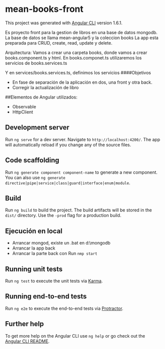 # mean-books-front

This project was generated with [Angular CLI](https://github.com/angular/angular-cli) version 1.6.1.

Es proyecto front para la gestion de libros en una base de datos mongodb. La base de datos se llama mean-angular5 y la coleccion books
La app esta preparada para CRUD, create, read, update y delete.

Arquitectura:
Vamos a crear una carpeta books, donde vamos a crear books.component.ts y html. 
En books.componet.ts utilizaremos los servicios de books.services.ts

Y en services/books.services.ts, definimos los servicios
####Objetivos
- En fase de separación de la aplicación en dos, una front y otra back.
- Corregir la actualización de libro

##Elementos de Angular utilizados:
- Observable
- HttpClient

## Development server

Run `ng serve` for a dev server. Navigate to `http://localhost:4200/`. The app will automatically reload if you change any of the source files.

## Code scaffolding

Run `ng generate component component-name` to generate a new component. You can also use `ng generate directive|pipe|service|class|guard|interface|enum|module`.

## Build

Run `ng build` to build the project. The build artifacts will be stored in the `dist/` directory. Use the `-prod` flag for a production build.

## Ejecución en local

-  Arrancar mongod, existe un .bat en d:\mongodb 
- Arrancar la app back
- Arrancar la parte back con Run `nmp start`

## Running unit tests

Run `ng test` to execute the unit tests via [Karma](https://karma-runner.github.io).

## Running end-to-end tests

Run `ng e2e` to execute the end-to-end tests via [Protractor](http://www.protractortest.org/).

## Further help

To get more help on the Angular CLI use `ng help` or go check out the [Angular CLI README](https://github.com/angular/angular-cli/blob/master/README.md).
